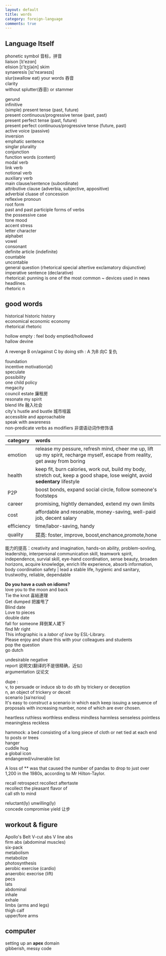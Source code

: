 ```yaml
--- 
layout: default
title: words
category: foreign-language
comments: true
---
```



## Language Itself
phonetic symbol 音标，拼音  
liaison [lɪ'ezɑn]  
elision [ɪ'lɪʒ(ə)n] skim  
synaeresis [sɪ'nɛərəsɪs]  
slur(swallow eat) your words 吞音  
clarity  
without splutter(吞音) or stammer  

gerund  
infinitive  
(simple) present tense (past, future)  
present continuous/progressive tense (past, past)  
present perfect tense (past, future)  
present perfect continuous/progressive tense (future, past)  
active voice (passive)  
inversion  
emphatic sentence  
singlar plurality  
conjunction  
function words (content)  
modal verb  
link verb  
notional verb  
auxiliary verb  
main clause/sentence (subordinate)  
attributive clause (adverbia, subjective, appositive)  
adverbial cluase of concession  
reflexive pronoun  
root form  
past and past participle forms of verbs  
the possessive case  
tone mood  
accent stress  
letter character  
alphabet  
vowel  
consonant  
definite article (indefinite)  
countable  
uncontable  
general question (rhetorical special altertive exclamatory disjunctive)  
imperative sentence (declarative)  
rhetorical: punning is one of the most common ~ devices used in news headlines.  
rhetoric n  

## good words
historical historic history  
economical economic economy  
rhetorical rhetoric  

hollow empty : feel body emptied/hollowed  
hallow devine  

A revenge B on/against C by doing sth : A 为B 向C 复仇  

foundation  
incentive motivation(al)  
speculate  
possibility  
one child policy  
megacity  
council estate 廉租房  
resonate my spirit  
blend life 融入社会  
city's hustle and bustle 城市喧嚣  
accessible and approachable  
speak with awareness  
non-predicate verbs as modifiers 非谓语动词作修饰语  

category | words
:---|:---
emotion | release my pessure, refresh mind, cheer me up, lift up my spirit, recharge myself, escape from reality, get away from boring
health | keep fit, burn calories, work out, build my body, stretch out, keep a good shape, lose weight, avoid **sedentary** lifestyle
P2P | boost bonds, expand social circle, follow someone's footsteps
career | promising, hightly demanded, extend my own limits
cost | affordable and resonable, money-saving, well-paid job, decent salary
efficiency | time/labor-saving, handy
quality | 提高: foster, improve, boost,enchance,promote,hone
 能力的提高：creativity and imagination, hands-on ability, problem-sovling, leadership, interpersonal communication skill, teamwork spirit, independence, survial skill, eye-hand coordination, sense beauty, broaden horizons, acquire knowledge, enrich life experience, absorb information, body coordination
safety | lead a stable life, hygienic and sanitary, trustwothy, reliable, dependable

**Do you have a cush on idioms?**  
love you to the moon and back  
Tie the knot 喜結連理  
Get dumped 把誰甩了  
Blind date  
Love to pieces  
double date  
fall for someone 拜倒某人裙下  
find Mr right  
This infographic is a *labor of love* by ESL-Library.  
Please enjoy and share this with your colleagues and students  
pop the question  
go dutch  

undesirable negative  
report 说明文(翻译的不是很精确，近似)  
argumentation 议论文  

dupe :  
v, to persuade or induce sb to do sth by trickery or deception  
n, an object of trickery or deceit  
scenario [səˈnɛrioʊ]  
It's easy to construct a scenario in which each keep issuing a sequence of proposals with increasing number, none of which are ever chosen.  

heartless ruthless worthless endless mindless harmless senseless pointless meaningless reckless  

hammock: a bed consisting of a long piece of cloth or net tied at each end to posts or trees  
hanger  
cuddle hug  
a global icon  
endangered/vulnerable list  

A loss of ** was that caused the number of pandas to drop to just over 1,200 in the 1980s, according to Mr Hilton-Taylor.  

recall retrospect recollect aftertaste  
recollect the pleasant flavor of  
call sth to mind  

reluctant(ly) unwilling(ly)  
concede compromise yield 让步  


## workout & figure
Apollo's Belt  V-cut abs  V line abs  
firm abs (abdominal muscles)  
six-pack  
metabolism  
metabolize  
photosynthesis  
aerobic exercise (cardio)  
anaerobic execrise (lift)  
pecs  
lats  
abdominal  
inhale  
exhale  
limbs (arms and legs)  
thigh calf  
upper/fore arms  

## computer
setting up an **apex** domain  
gibberish, messy code  
